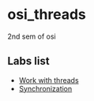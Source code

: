 # osi_threads
2nd sem of osi

## Labs list  
- [Work with threads](https://github.com/DaryaEvd/osi_threads/tree/main/lab1/code)  
- [Synchronization](https://github.com/DaryaEvd/osi_threads/tree/main/lab2/code)  

